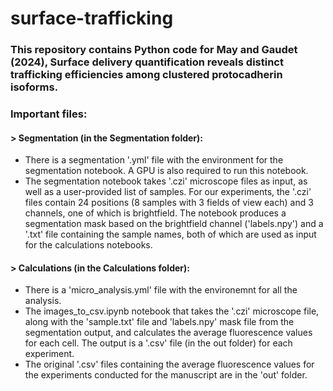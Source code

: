 
# surface-trafficking

### This repository contains Python code for May and Gaudet (2024), Surface delivery quantification reveals distinct trafficking efficiencies among clustered protocadherin isoforms.

### Important files:

#### > Segmentation (in the Segmentation folder):

- There is a segmentation '.yml' file with the environment for the segmentation notebook. A GPU is also required to run this notebook.
- The segmentation notebook takes '.czi' microscope files as input, as well as a user-provided list of samples. For our experiments, the '.czi' files contain 24 positions (8 samples with 3 fields of view each) and 3 channels, one of which is brightfield. The notebook produces a segmentation mask based on the brightfield channel ('labels.npy') and a '.txt' file containing the sample names, both of which are used as input for the calculations notebooks.

#### > Calculations (in the Calculations folder):

- There is a 'micro_analysis.yml' file with the environemnt for all the analysis.
- The images_to_csv.ipynb notebook that takes the '.czi' microscope file, along with the 'sample.txt' file and 'labels.npy' mask file from the segmentation output, and calculates the average fluorescence values for each cell. The output is a '.csv' file (in the out folder) for each experiment.
- The original '.csv' files containing the average fluorescence values for the experiments conducted for the manuscript are in the 'out' folder.
